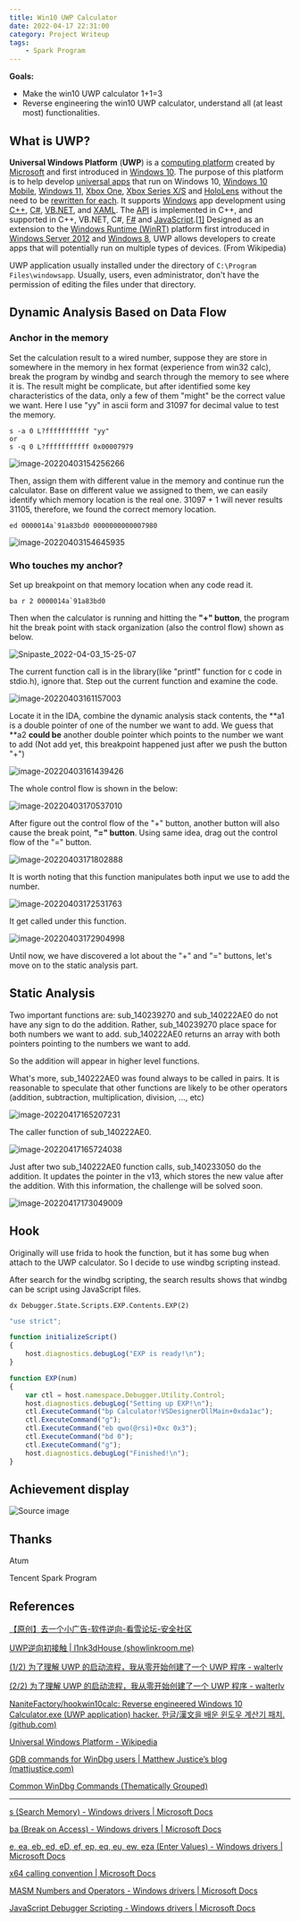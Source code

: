 ```yaml
---
title: Win10 UWP Calculator
date: 2022-04-17 22:31:00
category: Project Writeup
tags: 
    - Spark Program
---
```


**Goals:** 

*   Make the win10 UWP calculator 1+1=3
*   Reverse engineering the win10 UWP calculator, understand all (at least most) functionalities. 

## What is UWP?

**Universal Windows Platform** (**UWP**) is a [computing platform](https://en.wikipedia.org/wiki/Computing_platform) created by [Microsoft](https://en.wikipedia.org/wiki/Microsoft) and first introduced in [Windows 10](https://en.wikipedia.org/wiki/Windows_10). The purpose of this platform is to help develop [universal apps](https://en.wikipedia.org/wiki/Universal_app) that run on Windows 10, [Windows 10 Mobile](https://en.wikipedia.org/wiki/Windows_10_Mobile), [Windows 11](https://en.wikipedia.org/wiki/Windows_11), [Xbox One](https://en.wikipedia.org/wiki/Xbox_system_software), [Xbox Series X/S](https://en.wikipedia.org/wiki/Xbox_system_software) and [HoloLens](https://en.wikipedia.org/wiki/Microsoft_HoloLens) without the need to be [rewritten for each](https://en.wikipedia.org/wiki/Porting). It supports [Windows](https://en.wikipedia.org/wiki/Microsoft_Windows) app development using [C++](https://en.wikipedia.org/wiki/C%2B%2B), [C#](https://en.wikipedia.org/wiki/C_Sharp_(programming_language)), [VB.NET](https://en.wikipedia.org/wiki/VB.NET), and [XAML](https://en.wikipedia.org/wiki/XAML). The [API](https://en.wikipedia.org/wiki/Application_programming_interface) is implemented in C++, and supported in C++, VB.NET, C#, [F#](https://en.wikipedia.org/wiki/F_Sharp_(programming_language)) and [JavaScript](https://en.wikipedia.org/wiki/JavaScript).[[1\]](https://en.wikipedia.org/wiki/Universal_Windows_Platform#cite_note-MicrosoftWhatIs-1) Designed as an extension to the [Windows Runtime (WinRT)](https://en.wikipedia.org/wiki/Windows_Runtime) platform first introduced in [Windows Server 2012](https://en.wikipedia.org/wiki/Windows_Server_2012) and [Windows 8](https://en.wikipedia.org/wiki/Windows_8), UWP allows developers to create apps that will potentially run on multiple types of devices. (From Wikipedia)

UWP application usually installed under the directory of `C:\Program Files\windowsapp`. Usually, users, even administrator, don't have the permission of editing the files under that directory. 

## Dynamic Analysis Based on Data Flow

### Anchor in the memory

Set the calculation result to a wired number, suppose they are store in somewhere in the memory in hex format (experience from win32 calc), break the program by windbg and search through the memory to see where it is. The result might be complicate, but after identified some key characteristics of the data, only a few of them "might" be the correct value we want. Here I use "yy" in ascii form and 31097 for decimal value to test the memory. 

```windbg
s -a 0 L?fffffffffff "yy"
or
s -q 0 L?fffffffffff 0x00007979
```

![image-20220403154256266](assets/image-20220403154256266.png)

Then, assign them with different value in the memory and continue run the calculator. Base on different value we assigned to them, we can easily identify which memory location is the real one. 31097 + 1 will never results 31105, therefore, we found the correct memory location. 

```windbg
ed 0000014a`91a83bd0 0000000000007980
```

![image-20220403154645935](assets/image-20220403154645935.png)

### Who touches my anchor?

Set up breakpoint on that memory location when any code read it.

```windbg
ba r 2 0000014a`91a83bd0
```

Then when the calculator is running and hitting the **"+" button**, the program hit the break point with stack organization (also the control flow) shown as below. 

![Snipaste_2022-04-03_15-25-07](assets/Snipaste_2022-04-03_15-25-07.png)

The current function call is in the library(like "printf" function for c code in stdio.h), ignore that. Step out the current function and examine the code. 

![image-20220403161157003](assets/image-20220403161157003.png)

Locate it in the IDA, combine the dynamic analysis stack contents, the \*\*a1 is a double pointer of one of the number we want to add. We guess that \*\*a2 **could be** another double pointer which points to the number we want to add (Not add yet, this breakpoint happened just after we push the button "+") 

![image-20220403161439426](assets/image-20220403161439426.png)

The whole control flow is shown in the below:

![image-20220403170537010](assets/image-20220403170537010.png)

After figure out the control flow of the "+" button, another button will also cause the break point, **"=" button**. Using same idea, drag out the control flow of the "=" button. 

![image-20220403171802888](assets/image-20220403171802888.png)

It is worth noting that this function manipulates both input we use to add the number. 

![image-20220403172531763](assets/image-20220403172531763.png)

It get called under this function. 

![image-20220403172904998](assets/image-20220403172904998.png)

Until now, we have discovered a lot about the "+" and "=" buttons, let's move on to the static analysis part. 

## Static Analysis

Two important functions are: sub_140239270 and sub_140222AE0 do not have any sign to do the addition. Rather, sub_140239270 place space for both numbers we want to add. sub_140222AE0 returns an array with both pointers pointing to the numbers we want to add. 

So the addition will appear in higher level functions. 

What's more, sub_140222AE0 was found always to be called in pairs. It is reasonable to speculate that other functions are likely to be other operators (addition, subtraction, multiplication, division, ..., etc)

![image-20220417165207231](assets/image-20220417165207231.png)

The caller function of sub_140222AE0.  

![image-20220417165724038](assets/image-20220417165724038.png)

Just after two sub_140222AE0 function calls, sub_140233050 do the addition. It updates the pointer in the v13, which stores the new value after the addition. With this information, the challenge will be solved soon. 

![image-20220417173049009](assets/image-20220417173049009.png)

## Hook

Originally will use frida to hook the function, but it has some bug when attach to the UWP calculator. So I decide to use windbg scripting instead. 

After search for the windbg scripting, the search results shows that windbg can be script using JavaScript files. 

```windbg
dx Debugger.State.Scripts.EXP.Contents.EXP(2)
```

```javascript
"use strict";

function initializeScript()
{
    host.diagnostics.debugLog("EXP is ready!\n");
}

function EXP(num)
{
    var ctl = host.namespace.Debugger.Utility.Control;
    host.diagnostics.debugLog("Setting up EXP!\n");
    ctl.ExecuteCommand("bp Calculator!VSDesignerDllMain+0xda1ac");
    ctl.ExecuteCommand("g");
    ctl.ExecuteCommand("eb qwo(@rsi)+0xc 0x3");
    ctl.ExecuteCommand("bd 0");
    ctl.ExecuteCommand("g");
    host.diagnostics.debugLog("Finished!\n");
}
```

## Achievement display

![Source image](assets/ezgif-1-4818e84a2a.gif)

## Thanks

Atum

Tencent Spark Program

## References

[【原创】去一个小广告-软件逆向-看雪论坛-安全社区](https://bbs.pediy.com/thread-246657-1.htm)

[UWP逆向初接触 | l1nk3dHouse (showlinkroom.me)](http://showlinkroom.me/2017/05/31/UWP逆向初接触/)

[(1/2) 为了理解 UWP 的启动流程，我从零开始创建了一个 UWP 程序 - walterlv](https://blog.walterlv.com/post/create-uwp-app-from-zero-0.html)

[(2/2) 为了理解 UWP 的启动流程，我从零开始创建了一个 UWP 程序 - walterlv](https://blog.walterlv.com/post/create-uwp-app-from-zero-1.html)

[NaniteFactory/hookwin10calc: Reverse engineered Windows 10 Calculator.exe (UWP application) hacker. 한글/漢文을 배운 윈도우 계산기 패치. (github.com)](https://github.com/NaniteFactory/hookwin10calc)

[Universal Windows Platform - Wikipedia](https://en.wikipedia.org/wiki/Universal_Windows_Platform)

[GDB commands for WinDbg users | Matthew Justice’s blog (mattjustice.com)](https://blog.mattjustice.com/2018/08/24/gdb-for-windbg-users/)

[Common WinDbg Commands (Thematically Grouped)](http://windbg.info/doc/1-common-cmds.html)

---------------------

[s (Search Memory) - Windows drivers | Microsoft Docs](https://docs.microsoft.com/en-us/windows-hardware/drivers/debugger/s--search-memory-)

[ba (Break on Access) - Windows drivers | Microsoft Docs](https://docs.microsoft.com/en-us/windows-hardware/drivers/debugger/ba--break-on-access-)

[e, ea, eb, ed, eD, ef, ep, eq, eu, ew, eza (Enter Values) - Windows drivers | Microsoft Docs](https://docs.microsoft.com/en-us/windows-hardware/drivers/debugger/e--ea--eb--ed--ed--ef--ep--eq--eu--ew--eza--ezu--enter-values-)

[x64 calling convention | Microsoft Docs](https://docs.microsoft.com/en-us/cpp/build/x64-calling-convention?view=msvc-170)

[MASM Numbers and Operators - Windows drivers | Microsoft Docs](https://docs.microsoft.com/en-us/windows-hardware/drivers/debugger/masm-numbers-and-operators?redirectedfrom=MSDN)

[JavaScript Debugger Scripting - Windows drivers | Microsoft Docs](https://docs.microsoft.com/en-us/windows-hardware/drivers/debugger/javascript-debugger-scripting)

